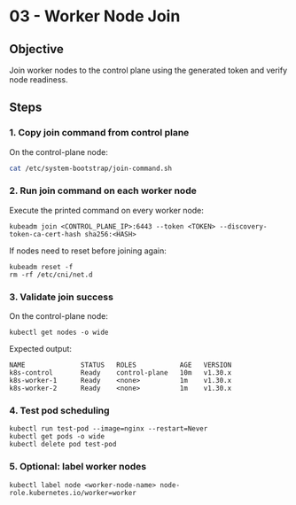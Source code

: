 # 03 - Worker Node Join

## Objective
Join worker nodes to the control plane using the generated token and verify node readiness.

## Steps

### 1. Copy join command from control plane
On the control-plane node:
```bash
cat /etc/system-bootstrap/join-command.sh
```
### 2. Run join command on each worker node
Execute the printed command on every worker node:
```
kubeadm join <CONTROL_PLANE_IP>:6443 --token <TOKEN> --discovery-token-ca-cert-hash sha256:<HASH>
```
If nodes need to reset before joining again:
```
kubeadm reset -f
rm -rf /etc/cni/net.d
```

### 3. Validate join success
On the control-plane node:
```
kubectl get nodes -o wide
```

Expected output:
```
NAME              STATUS   ROLES           AGE   VERSION
k8s-control       Ready    control-plane   10m   v1.30.x
k8s-worker-1      Ready    <none>          1m    v1.30.x
k8s-worker-2      Ready    <none>          1m    v1.30.x
```

### 4. Test pod scheduling
```
kubectl run test-pod --image=nginx --restart=Never
kubectl get pods -o wide
kubectl delete pod test-pod
```

### 5. Optional: label worker nodes
```
kubectl label node <worker-node-name> node-role.kubernetes.io/worker=worker
```
